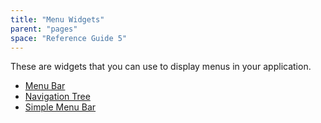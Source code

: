 ```yaml
---
title: "Menu Widgets"
parent: "pages"
space: "Reference Guide 5"
---
```



These are widgets that you can use to display menus in your application.

*   [Menu Bar](menu-bar)
*   [Navigation Tree](navigation-tree)
*   [Simple Menu Bar](simple-menu-bar)
